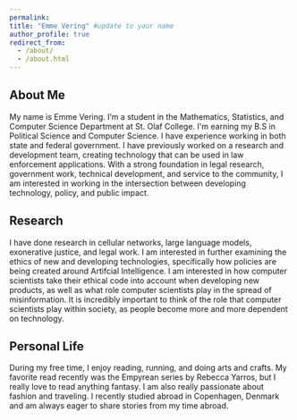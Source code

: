```yaml
---
permalink:
title: "Emme Vering" #update to your name
author_profile: true
redirect_from: 
  - /about/
  - /about.html
---
```


About Me
---
My name is Emme Vering. I’m a student in the Mathematics, Statistics, and Computer Science Department at St. Olaf College. I'm earning my B.S in Political Science and Computer Science. I have experience working in both state and federal government. I have previously worked on a research and development team, creating technology that can be used in law enforcement applications. With a strong foundation in legal research, government work, technical development, and service to the community, I am interested in working in the intersection between developing technology, policy, and public impact.

Research 
---
I have done research in cellular networks, large language models, exonerative justice, and legal work. I am interested in further examining the ethics of new and developing technologies, specifically how policies are being created around Artifcial Intelligence. I am interested in how computer scientists take their ethical code into account when developing new products, as well as what role computer scientists play in the spread of misinformation. It is incredibly important to think of the role that computer scientists play within society, as people become more and more dependent on technology. 

Personal Life
---
During my free time, I enjoy reading, running, and doing arts and crafts. My favorite read recently was the Empyrean series by Rebecca Yarros, but I really love to read anything fantasy. I am also really passionate about fashion and traveling. I recently studied abroad in Copenhagen, Denmark and am always eager to share stories from my time abroad. 